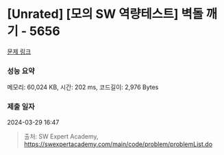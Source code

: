 # [Unrated] [모의 SW 역량테스트] 벽돌 깨기 - 5656 

[문제 링크](https://swexpertacademy.com/main/code/problem/problemDetail.do?contestProbId=AWXRQm6qfL0DFAUo) 

### 성능 요약

메모리: 60,024 KB, 시간: 202 ms, 코드길이: 2,976 Bytes

### 제출 일자

2024-03-29 16:47



> 출처: SW Expert Academy, https://swexpertacademy.com/main/code/problem/problemList.do